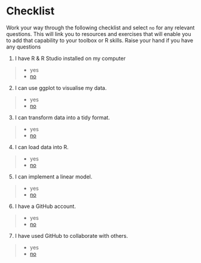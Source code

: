 
# Checklist 
Work your way through the following checklist and select `no` for any relevant questions. This will link you to resources and exercises that will enable you to add that capability to your toolbox or R skills. Raise your hand if you have any questions
1. I have R & R Studio installed on my computer 
 > * yes
 > * [no]()
2. I can use ggplot to visualise my data.   
 > * yes   
 > * [no]() 
3. I can transform data into a tidy format.      
 > * yes   
 > * [no]()   
4. I can load data into R.      
 > * yes   
 > * [no]()   
5. I can implement a linear model.   
 > * yes   
 > * [no]()   
6. I have a GitHub account.   
 > * yes   
 > * [no]()   
7. I have used GitHub to collaborate with others.  
 > * yes   
 > * [no]()   


